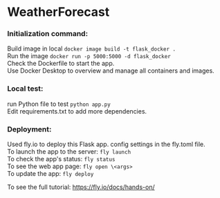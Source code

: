 # WeatherForecast

### Initialization command: 
Build image in local
`docker image build -t flask_docker .` <br />
Run the image
`docker run -p 5000:5000 -d flask_docker` <br />
Check the Dockerfile to start the app. <br />
Use Docker Desktop to overview and manage all containers and images. 

### Local test:
run Python file to test
`python app.py` <br />
Edit requirements.txt to add more dependencies.

### Deployment:
Used fly.io to deploy this Flask app. config settings in the fly.toml file. <br />
To launch the app to the server: 
`fly launch` <br />
To check the app's status:
`fly status` <br />
To see the web app page:
`fly open \<args>` <br />
To update the app:
`fly deploy` <br />

To see the full tutorial:
https://fly.io/docs/hands-on/
